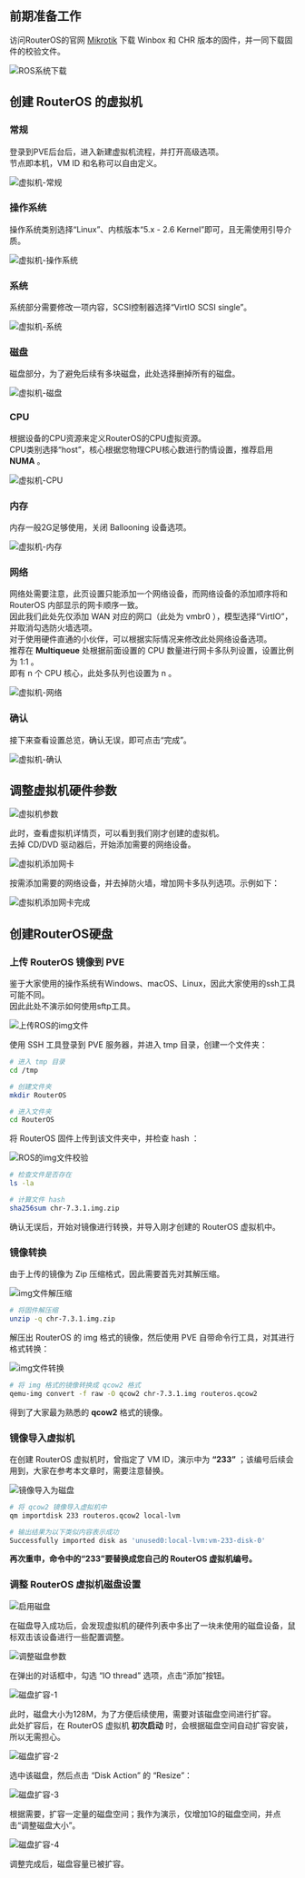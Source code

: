 ## 前期准备工作
访问RouterOS的官网 [Mikrotik](https://mikrotik.com/download) 下载 Winbox 和 CHR 版本的固件，并一同下载固件的校验文件。

![ROS系统下载](img/ros_download.png)

## 创建 RouterOS 的虚拟机

### 常规

登录到PVE后台后，进入新建虚拟机流程，并打开高级选项。  
节点即本机，VM ID 和名称可以自由定义。  

![虚拟机-常规](img/ros_pve_init.png)

### 操作系统

操作系统类别选择“Linux”、内核版本“5.x - 2.6 Kernel”即可，且无需使用引导介质。

![虚拟机-操作系统](img/ros_pve_guestos.png)

### 系统

系统部分需要修改一项内容，SCSI控制器选择“VirtIO SCSI single”。

![虚拟机-系统](img/ros_pve_os.png)

### 磁盘

磁盘部分，为了避免后续有多块磁盘，此处选择删掉所有的磁盘。

![虚拟机-磁盘](img/ros_pve_hd.png)

### CPU

根据设备的CPU资源来定义RouterOS的CPU虚拟资源。  
CPU类别选择“host”，核心根据您物理CPU核心数进行酌情设置，推荐启用 **NUMA** 。  

![虚拟机-CPU](img/ros_pve_cpu.png)

### 内存

内存一般2G足够使用，关闭 Ballooning 设备选项。

![虚拟机-内存](img/ros_pve_mem.png)

### 网络

网络处需要注意，此页设置只能添加一个网络设备，而网络设备的添加顺序将和 RouterOS 内部显示的网卡顺序一致。  
因此我们此处先仅添加 WAN 对应的网口（此处为 vmbr0 ），模型选择“VirtIO”，并取消勾选防火墙选项。  
对于使用硬件直通的小伙伴，可以根据实际情况来修改此处网络设备选项。  
推荐在 **Multiqueue** 处根据前面设置的 CPU 数量进行网卡多队列设置，设置比例为 1:1 。  
即有 n 个 CPU 核心，此处多队列也设置为 n 。  

![虚拟机-网络](img/ros_pve_eths.png)

### 确认

接下来查看设置总览，确认无误，即可点击“完成”。

![虚拟机-确认](img/ros_pve_confirm.png)


## 调整虚拟机硬件参数

![虚拟机参数](img/ros_hw_review.png)

此时，查看虚拟机详情页，可以看到我们刚才创建的虚拟机。  
去掉 CD/DVD 驱动器后，开始添加需要的网络设备。  

![虚拟机添加网卡](img/ros_add_eths.png)

按需添加需要的网络设备，并去掉防火墙，增加网卡多队列选项。示例如下：

![虚拟机添加网卡完成](img/ros_add_eths_done.png)


## 创建RouterOS硬盘

### 上传 RouterOS 镜像到 PVE

鉴于大家使用的操作系统有Windows、macOS、Linux，因此大家使用的ssh工具可能不同。  
因此此处不演示如何使用sftp工具。  

![上传ROS的img文件](img/ros_img_upload.png)

使用 SSH 工具登录到 PVE 服务器，并进入 tmp 目录，创建一个文件夹：

```bash
# 进入 tmp 目录
cd /tmp

# 创建文件夹
mkdir RouterOS

# 进入文件夹
cd RouterOS

```

将 RouterOS 固件上传到该文件夹中，并检查 hash ：

![ROS的img文件校验](img/ros_img_hash.png)

```bash
# 检查文件是否存在
ls -la

# 计算文件 hash
sha256sum chr-7.3.1.img.zip 

```

确认无误后，开始对镜像进行转换，并导入刚才创建的 RouterOS 虚拟机中。

### 镜像转换

由于上传的镜像为 Zip 压缩格式，因此需要首先对其解压缩。

![img文件解压缩](img/ros_img_unzip.png)

```bash
# 将固件解压缩
unzip -q chr-7.3.1.img.zip  

```

解压出 RouterOS 的 img 格式的镜像，然后使用 PVE 自带命令行工具，对其进行格式转换：

![img文件转换](img/ros_img_convert.png)

```bash
# 将 img 格式的镜像转换成 qcow2 格式
qemu-img convert -f raw -O qcow2 chr-7.3.1.img routeros.qcow2

```

得到了大家最为熟悉的 **qcow2** 格式的镜像。

### 镜像导入虚拟机

在创建 RouterOS 虚拟机时，曾指定了 VM ID，演示中为 **“233”** ；该编号后续会用到，大家在参考本文章时，需要注意替换。

![镜像导入为磁盘](img/ros_img_import.png)

```bash
# 将 qcow2 镜像导入虚拟机中
qm importdisk 233 routeros.qcow2 local-lvm

# 输出结果为以下类似内容表示成功
Successfully imported disk as 'unused0:local-lvm:vm-233-disk-0'  

```

 **再次重申，命令中的“233”要替换成您自己的 RouterOS 虚拟机编号。** 

### 调整 RouterOS 虚拟机磁盘设置

![启用磁盘](img/ros_hd_use.png)

在磁盘导入成功后，会发现虚拟机的硬件列表中多出了一块未使用的磁盘设备，鼠标双击该设备进行一些配置调整。

![调整磁盘参数](img/ros_hd_iothread.png)

在弹出的对话框中，勾选 “IO thread” 选项，点击“添加”按钮。

![磁盘扩容-1](img/ros_hd_enlarge.png)

此时，磁盘大小为128M，为了方便后续使用，需要对该磁盘空间进行扩容。  
此处扩容后，在 RouterOS 虚拟机 **初次启动** 时，会根据磁盘空间自动扩容安装，所以无需担心。

![磁盘扩容-2](img/ros_hd_resize.png)

选中该磁盘，然后点击 “Disk Action” 的 “Resize”：

![磁盘扩容-3](img/ros_hd_add1G.png)

根据需要，扩容一定量的磁盘空间；我作为演示，仅增加1G的磁盘空间，并点击“调整磁盘大小”。

![磁盘扩容-4](img/ros_hd_finish.png)

调整完成后，磁盘容量已被扩容。

